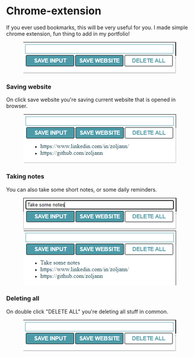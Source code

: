 # Chrome-extension

 If you ever used bookmarks, this will be very useful for you. I made simple chrome extension, fun thing to add in my portfolio!

<p align="center">
  <img src="./images/screen2.png" />
</p>

### Saving website

On click save website you're saving current website that is opened in browser.
<p align="center">
  <img src="./images/screen1.png" />
</p>

### Taking notes
You can also take some short notes, or some daily reminders.

<p align="center">
  <img src="./images/screen3.png" />
  <br>
  <img src="./images/screen4.png" />
</p>

### Deleting all

On double click "DELETE ALL" you're deleting all stuff in common.
<p align="center">
  <img src="./images/screen2.png" />
</p>
